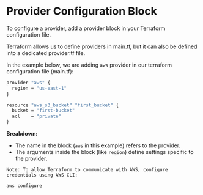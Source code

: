 # Provider Configuration Block

To configure a provider, add a provider block in your Terraform configuration file. 

Terraform allows us to define providers in main.tf, but it can also be defined into a dedicated provider.tf file.

In the example below, we are adding `aws` provider in our terraform configuration file (main.tf):

```cmd
provider "aws" {
  region = "us-east-1"
}

resource "aws_s3_bucket" "first_bucket" {
  bucket = "first-bucket"
  acl    = "private"
}
```

**Breakdown:**

- The name in the block (`aws` in this example) refers to the provider.
- The arguments inside the block (like `region`) define settings specific to the provider.

`Note: To allow Terraform to communicate with AWS, configure credentials using AWS CLI:`
```cmd
aws configure
```
